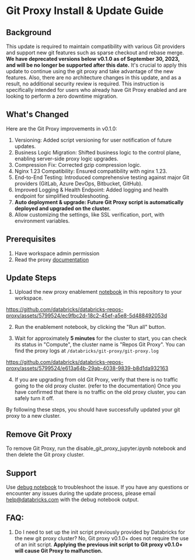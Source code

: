 # Git Proxy Install & Update Guide
## Background
This update is required to maintain compatibility with various Git providers and support new git features such as sparse checkout and rebase merge. 
**We have deprecated versions below v0.1.0 as of September 30, 2023, and will be no longer be supported after this date.**
It's crucial to apply this update to continue using the git proxy and take advantage of the new features. 
Also, there are no architecture changes in this update, and as a result, no additional security review is required. 
This instruction is specifically intended for users who already have Git Proxy enabled and are looking to perform a zero downtime migration.

## What's Changed
Here are the Git Proxy improvements in v0.1.0:

1. Versioning: Added script versioning for user notification of future updates.
2. Business Logic Migration: Shifted business logic to the control plane, enabling server-side proxy logic upgrades.
3. Compression Fix: Corrected gzip compression logic.
4. Nginx 1.23 Compatibility: Ensured compatibility with nginx 1.23.
5. End-to-End Testing: Introduced comprehensive testing against major Git providers (GitLab, Azure DevOps, Bitbucket, GitHub).
6. Improved Logging & Health Endpoint: Added logging and health endpoint for simplified troubleshooting.
7. **Auto deployment & upgrade: Future Git Proxy script is automatically deployed and upgraded on the cluster.**
8. Allow customizing the settings, like SSL verification, port, with environment variables.

## Prerequisites
1. Have workspace admin permission
2. Read the proxy [documentation](https://github.com/databricks/databricks-repos-proxy/blob/main/documentations/Git%20Server%20Proxy%20for%20Repos%20Documentation.pdf)

## Update Steps
1. Upload the new proxy enablement [notebook](https://github.com/databricks/databricks-repos-proxy/blob/main/enable_git_proxy_jupyter.ipynb)
in this repository to your workspace.


https://github.com/databricks/databricks-repos-proxy/assets/5799524/ec9fbc2d-18c2-45ef-a5e8-5d488492053d


2. Run the enablement notebook, by clicking the "Run all" button.

3. Wait for approximately **5 minutes** for the cluster to start, you can check its status in "Compute", the cluster name is "Repos Git Proxy". You can find the proxy logs at `/databricks/git-proxy/git-proxy.log`


https://github.com/databricks/databricks-repos-proxy/assets/5799524/e613a64b-29ab-4038-9839-b8d1da932163


4. If you are upgrading from old Git Proxy, verify that there is no traffic going to the old proxy cluster. (refer to the documentation) 
Once you have confirmed that there is no traffic on the old proxy cluster, you can safely turn it off.

By following these steps, you should have successfully updated your git proxy to a new cluster.

## Remove Git Proxy
To remove Git Proxy, run the disable_git_proxy_jupyter.ipynb notebook and then delete the Git proxy cluster.

## Support

Use [debug notebook](https://github.com/databricks/databricks-repos-proxy/blob/main/debug_git_proxy_jupyter.ipynb) to troubleshoot the issue. 
If you have any questions or encounter any issues during the update process, please email help@databricks.com with the debug notebook output.


## FAQ:
1. Do I need to set up the init script previously provided by Databricks for the new git proxy cluster? No, Git proxy v0.1.0+ does not require the use of an init script. **Applying the previous init script to Git proxy v0.1.0+ will cause Git Proxy to malfunction.**
